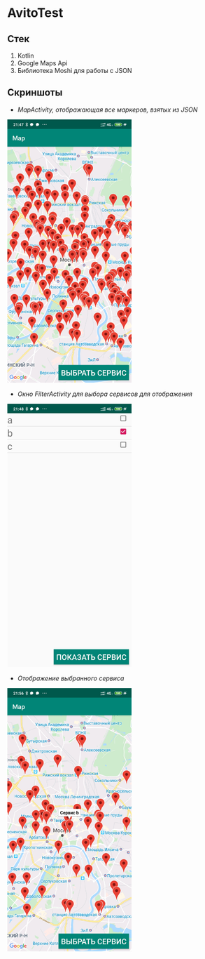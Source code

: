 # AvitoTest
## Стек
1. Kotlin 
2. Google Maps Api
3. Библиотека Moshi для работы с JSON


## Скриншоты
- *MapActivity, отображающая все маркеров, взятых из JSON*

<img src="/graphics/mapPic.jpg" height="600" />


- *Окно FilterActivity для выбора сервисов для отображения*

<img src="/graphics/filterPic.jpg" height="600" />

- *Отображение выбранного сервиса*

<img src="/graphics/concreteService.jpg" height="600" />

